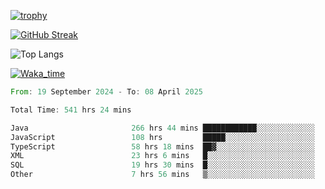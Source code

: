 <!--
**ren-joey/ren-joey** is a ✨ _special_ ✨ repository because its `README.md` (this file) appears on your GitHub profile.

Here are some ideas to get you started:

- 🔭 I’m currently working on ...
- 🌱 I’m currently learning ...
- 👯 I’m looking to collaborate on ...
- 🤔 I’m looking for help with ...
- 💬 Ask me about ...
- 📫 How to reach me: ...
- 😄 Pronouns: ...
- ⚡ Fun fact: ...
-->

[![trophy](https://github-profile-trophy.vercel.app/?username=ren-joey&theme=darkhub&column=5)](https://github.com/ren-joey)

[![GitHub Streak](https://streak-stats.demolab.com/?user=ren-joey&theme=dark)](https://github.com/ren-joey)

![Top Langs](https://github-readme-stats.vercel.app/api/top-langs?username=ren-joey&show_icons=true&layout=compact&locale=en&hide=html,CSS,scss,Pug,Twig&theme=dark)

[![Waka_time](https://github-readme-stats.vercel.app/api/wakatime?username=joeyren&theme=dark)](https://github.com/ren-joey)

<!--START_SECTION:waka-->

```rust
From: 19 September 2024 - To: 08 April 2025

Total Time: 541 hrs 24 mins

Java                       266 hrs 44 mins ████████████░░░░░░░░░░░░░   48.56 %
JavaScript                 108 hrs         █████░░░░░░░░░░░░░░░░░░░░   19.66 %
TypeScript                 58 hrs 18 mins  ██▓░░░░░░░░░░░░░░░░░░░░░░   10.62 %
XML                        23 hrs 6 mins   █░░░░░░░░░░░░░░░░░░░░░░░░   04.21 %
SQL                        19 hrs 30 mins  █░░░░░░░░░░░░░░░░░░░░░░░░   03.55 %
Other                      7 hrs 56 mins   ▒░░░░░░░░░░░░░░░░░░░░░░░░   01.45 %
```

<!--END_SECTION:waka-->
